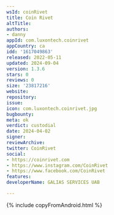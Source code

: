 ```yaml
---
wsId: coinRivet
title: Coin Rivet
altTitle: 
authors:
- danny
appId: com.luxontech.coinrivet
appCountry: ca
idd: '1617049863'
released: 2022-05-11
updated: 2024-09-04
version: 1.3.6
stars: 0
reviews: 0
size: '23817216'
website: 
repository: 
issue: 
icon: com.luxontech.coinrivet.jpg
bugbounty: 
meta: ok
verdict: custodial
date: 2024-04-02
signer: 
reviewArchive: 
twitter: CoinRivet
social:
- https://coinrivet.com
- https://www.instagram.com/CoinRivet
- https://www.facebook.com/CoinRivet
features: 
developerName: GALIAS SERVICES UAB

---
```


{% include copyFromAndroid.html %}
